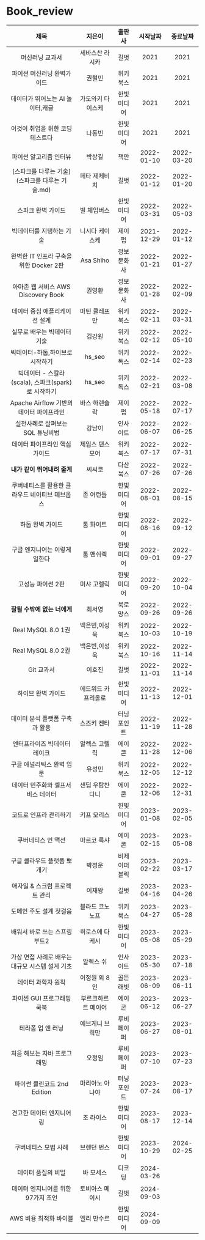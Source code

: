 # Book_review

|제목|지은이|출판사|시작날짜|종료날짜
|:---:|:---:|:---:|:---:|:---:|
|머신러닝 교과서|세바스찬 라시카|길벗|2021|2021
|파이썬 머신러닝 완벽가이드|권철민|위키북스|2021|2021 
|데이터가 뛰어노는 AI 놀이터,캐글|가도와키 다이스케|한빛미디어|2021|2021 
|이것이 취업을 위한 코딩테스트다|나동빈|한빛미디어|2021|2021 
|파이썬 알고리즘 인터뷰|박상길|책만|2022-01-10|2022-03-20
|[스파크를 다루는 기술](스파크를 다루는 기술.md)|페타 제체비치|길벗|2022-01-12| 2022-01-20 
|스파크 완벽 가이드|빌 체임버스|한빛미디어|2022-03-31|2022-05-03
|빅데이터를 지탱하는 기술|니시다 케이스케|제이펍| 2021-12-29|2022-01-12
|완벽한 IT 인프라 구축을 위한 Docker 2판|Asa Shiho|정보문화사| 2022-01-21| 2022-01-27
|아마존 웹 서비스 AWS Discovery Book| 권영환|정보문화사|2022-01-28 | 2022-02-09
|데이터 중심 애플리케이션 설계|마틴 클레프만|위키북스|2022-02-11|2022-03-31
|실무로 배우는 빅데이터 기술|김강원|위키북스|2022-02-12|2022-05-10
|빅데이터-하둡,하이브로 시작하기|hs_seo|위키독스|2022-02-14|2022-02-23
|빅데이터 - 스칼라(scala), 스파크(spark)로 시작하기|hs_seo|위키독스|2022-02-21|2022-03-08
|Apache Airflow 기반의 데이터 파이프라인|바스 하렌슬락|제이펍|2022-05-18|2022-07-17
|실전사례로 살펴보는 SQL 튜닝비법|강남이|인사이트|2022-06-07|2022-06-25
|데이터 파이프라인 핵심 가이드|제임스 댄스모어|위키북스|2022-07-17|2022-07-31
|**내가 같이 뛰어내려 줄게**|씨씨코|다산북스|2022-07-26|2022-07-26
|쿠버네티스를 활용한 클라우드 네이티브 데브옵스|존 어런들|한빛미디어|2022-08-01|2022-08-15
|하둡 완벽 가이드|톰 화이트|한빛미디어|2022-08-16|2022-09-12
|구글 엔지니어는 이렇게 일한다|톰 맨쉬렉|한빛미디어|2022-09-01|2022-09-27
|고성능 파이썬 2판|미샤 고렐릭|한빛미디어|2022-09-20|2022-10-04|
|**잘될 수밖에 없는 너에게**|최서영|북로망스|2022-09-26|2022-09-26|
|Real MySQL 8.0 1권|백은빈,이성욱|위키북스|2022-10-03|2022-10-19|
|Real MySQL 8.0 2권|백은빈,이성욱|위키북스|2022-10-16|2022-11-14
|Git 교과서|이호진|길벗|2022-11-01|2022-11-14
|하이브 완벽 가이드|에드워드 카프리올로|한빛미디어|2022-11-13|2022-12-01|
|데이터 분석 플랫폼 구축과 활용|스즈키 켄타|터닝포인트|2022-11-19|2022-11-28|
|엔터프라이즈 빅데이터 레이크|알렉스 고렐릭|에이콘|2022-11-28|2022-12-06
|구글 애널리틱스 완벽 입문|유성민|위키북스|2022-12-05|2022-12-12
|데이터 민주화와 셀프서비스 데이터|샌딥 우탐찬다니|에이콘|2022-12-06|2022-12-31
|코드로 인프라 관리하기|키프 모리스|한빛미디어|2023-01-08|2023-02-05|
|쿠버네티스 인 액션|마르코 룩샤|에이콘|2023-02-15|2023-05-08|
|구글 클라우드 플랫폼 뽀개기|박정운|비제이퍼블릭|2023-02-22|2023-03-17|
|애자일 & 스크럼 프로젝트 관리|이재왕|길벗|2023-04-16|2023-04-26
|도메인 주도 설계 첫걸음|블라드 코노노프|위키북스|2023-04-27|2023-05-28
|배워서 바로 쓰는 스프링 부트2|히로스에 다케시|한빛미디어|2023-05-08|2023-05-29
|가상 면접 사례로 배우는 대규모 시스템 설계 기초|알렉스 쉬|인사이트|2023-05-30|2023-07-18| 
|데이터 과학자 원칙|이정원 외 8인|골든래빗|2023-06-09|2023-06-11|
|파이썬 GUI 프로그래밍 쿡북|부르크하르트 메이어|에이콘|2023-06-12|2023-06-27|
|테라폼 업 앤 러닝|예브게니 브릭만|루비페이퍼|2023-06-27|2023-08-01
|처음 해보는 자바 프로그래밍|오정임|루비페이퍼|2023-07-10|2023-07-23
|파이썬 클린코드 2nd Edition|마리아노 아나야|터닝포인트|2023-07-24|2023-08-17|
|견고한 데이터 엔지니어링|조 라이스|한빛미디어|2023-08-17|2023-12-14
|쿠버네티스 모범 사례|브렌던 번스|한빛미디어|2023-10-29|2024-02-25
|데이터 품질의 비밀|바 모세스|디코딩|2024-03-26|
|데이터 엔지니어를 위한 97가지 조언|토비아스 메이시|길벗|2024-09-03|
|AWS 비용 최적화 바이블 |엘리 만수르|한빛미디어|2024-09-09

